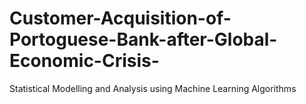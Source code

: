# Customer-Acquisition-of-Portoguese-Bank-after-Global-Economic-Crisis-
Statistical Modelling and Analysis using Machine Learning Algorithms
